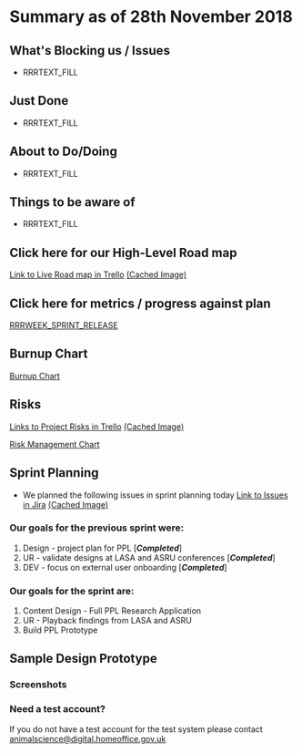 # Summary as of 28th November 2018 
## What's Blocking us / Issues
* RRRTEXT_FILL

## Just Done
* RRRTEXT_FILL

## About to Do/Doing
* RRRTEXT_FILL

## Things to be aware of
* RRRTEXT_FILL
## Click here for our High-Level Road map
[Link to Live Road map in Trello](https://trello.com/b/gDQdE01u/asl-roadmap)    [\(Cached Image\)](graphs/ASLRoadMap28112018.jpg)

## Click here for metrics / progress against plan
[RRRWEEK_SPRINT_RELEASE](graphs/progress28112018.png)

## Burnup Chart

[Burnup Chart](burnup28112018.md)

## Risks
[Links to Project Risks in Trello](https://trello.com/b/VuFuCL7t/risk-register-and-kpis-asl-delivery)    [\(Cached Image\)](graphs/ASLRiskRegister28112018.jpg)

[Risk Management Chart](graphs/risk28112018.png)

## Sprint Planning
* We planned the following issues in sprint planning today [Link to Issues in Jira](https://jira.digital.homeoffice.gov.uk/secure/RapidBoard.jspa?rapidView=261)    [\(Cached Image\)](graphs/sprint28112018.png)

### Our goals for the previous sprint were:
 
1. Design - project plan for PPL \[***Completed***\]
2. UR - validate designs at LASA and ASRU conferences \[***Completed***\] 
3. DEV - focus on external user onboarding \[***Completed***\]

### Our goals for the sprint are:
1. Content Design - Full PPL Research Application 
2. UR - Playback findings from LASA and ASRU 
3. Build PPL Prototype

## Sample Design Prototype

### Screenshots

### Need a test account?

If you do not have a test account for the test system please contact [animalscience@digital.homeoffice.gov.uk](animalscience@digital.homeoffice.gov.uk) 
